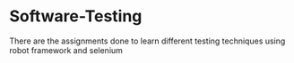 # Software-Testing

There are the assignments done to learn different testing techniques using robot framework and selenium
